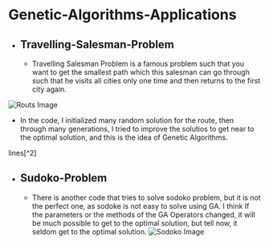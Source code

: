 # Genetic-Algorithms-Applications
* ## Travelling-Salesman-Problem
  - Travelling Salesman Problem is a famous problem such that you want to get
 the smallest path which this salesman can go through such that he visits
 all cities only one time and then returns to the first city again.

![Routs Image](https://media.springernature.com/lw685/springer-static/image/chp%3A10.1007%2F978-3-030-20787-8_17/MediaObjects/484862_1_En_17_Fig1_HTML.png)

- In the code, I initialized many random solution for the route, then through
 many generations, I tried to improve the solutios to get near to the optimal solution,
 and this is the idea of Genetic Algorithms.

lines[^2]
* ## Sudoko-Problem
  - There is another code that tries to solve sodoko problem, but it is not
  the perfect one, as sodoke is not easy to solve using GA. I think If the
  parameters or the methods of the GA Operators changed, it will be much possible
  to get to the optimal solution, but tell now, it seldom get to the optimal solution.
![Sodoko Image]([https://www.google.com/url?sa=i&url=https%3A%2F%2Fwww.vecteezy.com%2Fvector-art%2F15582380-sudoku-game-with-solution&psig=AOvVaw0ulhfDuXVPfs1wsy2QSlcT&ust=1713350331137000&source=images&cd=vfe&opi=89978449&ved=0CBIQjRxqFwoTCLiN08DFxoUDFQAAAAAdAAAAABAE](https://www.researchgate.net/profile/Himanshu-Jain-25/publication/228566840/figure/fig1/AS:302046273130496@1449024851051/Sudoku-puzzles-and-its-solution.png))

